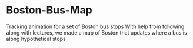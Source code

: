# Boston-Bus-Map
Tracking animation for a set of Boston bus stops
With help from following along with lectures, we made a map of Boston that updates where a bus is along hypothetical stops
